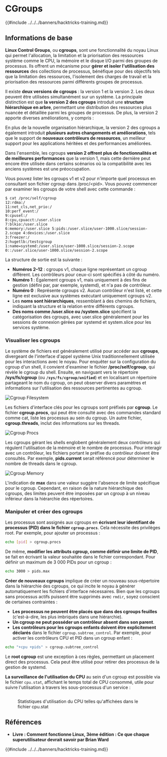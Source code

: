 # CGroups

{{#include ../../../banners/hacktricks-training.md}}

## Informations de base

**Linux Control Groups**, ou **cgroups**, sont une fonctionnalité du noyau Linux qui permet l'allocation, la limitation et la priorisation des ressources système comme le CPU, la mémoire et le disque I/O parmi des groupes de processus. Ils offrent un mécanisme pour **gérer et isoler l'utilisation des ressources** des collections de processus, bénéfique pour des objectifs tels que la limitation des ressources, l'isolement des charges de travail et la priorisation des ressources parmi différents groupes de processus.

Il existe **deux versions de cgroups** : la version 1 et la version 2. Les deux peuvent être utilisées simultanément sur un système. La principale distinction est que **la version 2 des cgroups** introduit une **structure hiérarchique en arbre**, permettant une distribution des ressources plus nuancée et détaillée parmi les groupes de processus. De plus, la version 2 apporte diverses améliorations, y compris :

En plus de la nouvelle organisation hiérarchique, la version 2 des cgroups a également introduit **plusieurs autres changements et améliorations**, tels que le support de **nouveaux contrôleurs de ressources**, un meilleur support pour les applications héritées et des performances améliorées.

Dans l'ensemble, les cgroups **version 2 offrent plus de fonctionnalités et de meilleures performances** que la version 1, mais cette dernière peut encore être utilisée dans certains scénarios où la compatibilité avec les anciens systèmes est une préoccupation.

Vous pouvez lister les cgroups v1 et v2 pour n'importe quel processus en consultant son fichier cgroup dans /proc/\<pid>. Vous pouvez commencer par examiner les cgroups de votre shell avec cette commande :
```shell-session
$ cat /proc/self/cgroup
12:rdma:/
11:net_cls,net_prio:/
10:perf_event:/
9:cpuset:/
8:cpu,cpuacct:/user.slice
7:blkio:/user.slice
6:memory:/user.slice 5:pids:/user.slice/user-1000.slice/session-2.scope 4:devices:/user.slice
3:freezer:/
2:hugetlb:/testcgroup
1:name=systemd:/user.slice/user-1000.slice/session-2.scope
0::/user.slice/user-1000.slice/session-2.scope
```
La structure de sortie est la suivante :

- **Numéros 2–12** : cgroups v1, chaque ligne représentant un cgroup différent. Les contrôleurs pour ceux-ci sont spécifiés à côté du numéro.
- **Numéro 1** : Également cgroups v1, mais uniquement à des fins de gestion (défini par, par exemple, systemd), et n'a pas de contrôleur.
- **Numéro 0** : Représente cgroups v2. Aucun contrôleur n'est listé, et cette ligne est exclusive aux systèmes exécutant uniquement cgroups v2.
- Les **noms sont hiérarchiques**, ressemblant à des chemins de fichiers, indiquant la structure et la relation entre différents cgroups.
- **Des noms comme /user.slice ou /system.slice** spécifient la catégorisation des cgroups, avec user.slice généralement pour les sessions de connexion gérées par systemd et system.slice pour les services système.

### Visualiser les cgroups

Le système de fichiers est généralement utilisé pour accéder aux **cgroups**, divergeant de l'interface d'appel système Unix traditionnellement utilisée pour les interactions avec le noyau. Pour enquêter sur la configuration du cgroup d'un shell, il convient d'examiner le fichier **/proc/self/cgroup**, qui révèle le cgroup du shell. Ensuite, en naviguant vers le répertoire **/sys/fs/cgroup** (ou **`/sys/fs/cgroup/unified`**) et en localisant un répertoire partageant le nom du cgroup, on peut observer divers paramètres et informations sur l'utilisation des ressources pertinentes au cgroup.

![Cgroup Filesystem](<../../../images/image (1128).png>)

Les fichiers d'interface clés pour les cgroups sont préfixés par **cgroup**. Le fichier **cgroup.procs**, qui peut être consulté avec des commandes standard comme cat, liste les processus au sein du cgroup. Un autre fichier, **cgroup.threads**, inclut des informations sur les threads.

![Cgroup Procs](<../../../images/image (281).png>)

Les cgroups gérant les shells englobent généralement deux contrôleurs qui régulent l'utilisation de la mémoire et le nombre de processus. Pour interagir avec un contrôleur, les fichiers portant le préfixe du contrôleur doivent être consultés. Par exemple, **pids.current** serait référencé pour déterminer le nombre de threads dans le cgroup.

![Cgroup Memory](<../../../images/image (677).png>)

L'indication de **max** dans une valeur suggère l'absence de limite spécifique pour le cgroup. Cependant, en raison de la nature hiérarchique des cgroups, des limites peuvent être imposées par un cgroup à un niveau inférieur dans la hiérarchie des répertoires.

### Manipuler et créer des cgroups

Les processus sont assignés aux cgroups en **écrivant leur identifiant de processus (PID) dans le fichier `cgroup.procs`**. Cela nécessite des privilèges root. Par exemple, pour ajouter un processus :
```bash
echo [pid] > cgroup.procs
```
De même, **modifier les attributs cgroup, comme définir une limite de PID**, se fait en écrivant la valeur souhaitée dans le fichier correspondant. Pour définir un maximum de 3 000 PIDs pour un cgroup :
```bash
echo 3000 > pids.max
```
**Créer de nouveaux cgroups** implique de créer un nouveau sous-répertoire dans la hiérarchie des cgroups, ce qui incite le noyau à générer automatiquement les fichiers d'interface nécessaires. Bien que les cgroups sans processus actifs puissent être supprimés avec `rmdir`, soyez conscient de certaines contraintes :

- **Les processus ne peuvent être placés que dans des cgroups feuilles** (c'est-à-dire, les plus imbriqués dans une hiérarchie).
- **Un cgroup ne peut posséder un contrôleur absent dans son parent**.
- **Les contrôleurs pour les cgroups enfants doivent être explicitement déclarés** dans le fichier `cgroup.subtree_control`. Par exemple, pour activer les contrôleurs CPU et PID dans un cgroup enfant :
```bash
echo "+cpu +pids" > cgroup.subtree_control
```
Le **root cgroup** est une exception à ces règles, permettant un placement direct des processus. Cela peut être utilisé pour retirer des processus de la gestion de systemd.

**La surveillance de l'utilisation du CPU** au sein d'un cgroup est possible via le fichier `cpu.stat`, affichant le temps total de CPU consommé, utile pour suivre l'utilisation à travers les sous-processus d'un service :

<figure><img src="../../../images/image (908).png" alt=""><figcaption><p>Statistiques d'utilisation du CPU telles qu'affichées dans le fichier cpu.stat</p></figcaption></figure>

## Références

- **Livre : Comment fonctionne Linux, 3ème édition : Ce que chaque superutilisateur devrait savoir par Brian Ward**

{{#include ../../../banners/hacktricks-training.md}}
